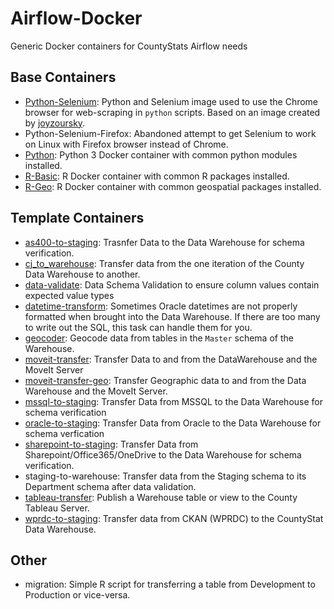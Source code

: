 # Airflow-Docker
Generic Docker containers for CountyStats Airflow needs

## Base Containers 
- [Python-Selenium](https://hub.docker.com/repository/docker/countystats/selenium): Python and Selenium image used to use the Chrome browser for web-scraping in `python` scripts. Based on an image created by [joyzoursky](https://github.com/joyzoursky/docker-python-chromedriver).
- Python-Selenium-Firefox: Abandoned attempt to get Selenium to work on Linux with Firefox browser instead of Chrome.
- [Python](https://hub.docker.com/repository/docker/countystats/r-geo): Python 3 Docker container with common python modules installed.
- [R-Basic](https://hub.docker.com/repository/docker/countystats/r-basic): R Docker container with common R packages installed.
- [R-Geo](https://hub.docker.com/repository/docker/countystats/r-geo): R Docker container with common geospatial packages installed.

## Template Containers
- [as400-to-staging](https://hub.docker.com/repository/docker/countystats/as400-to-staging/general): Trasnfer Data to the Data Warehouse for schema verification.
- [cj_to_warehouse](https://hub.docker.com/repository/docker/countystats/cj-to-warehouse/general): Transfer data from the one iteration of the County Data Warehouse to another.
- [data-validate](https://hub.docker.com/repository/docker/countystats/data-validate/general): Data Schema Validation to ensure column values contain expected value types
- [datetime-transform](https://hub.docker.com/repository/docker/countystats/datetime-transform/general): Sometimes Oracle datetimes are not properly formatted when brought into the Data Warehouse. If there are too many to write out the SQL, this task can handle them for you.
- [geocoder](https://hub.docker.com/repository/docker/countystats/warehouse-geocode/general): Geocode data from tables in the `Master` schema of the Warehouse.
- [moveit-transfer](https://hub.docker.com/repository/docker/countystats/moveit-transfer/general): Transfer Data to and from the DataWarehouse and the MoveIt Server
- [moveit-transfer-geo](https://hub.docker.com/repository/docker/countystats/moveit-geo/general): Transfer Geographic data to and from the Data Warehouse and the MoveIt Server.
- [mssql-to-staging](https://hub.docker.com/repository/docker/countystats/mssql-to-staging/general): Transfer Data from MSSQL to the Data Warehouse for schema verification
- [oracle-to-staging](https://hub.docker.com/repository/docker/countystats/oracle-to-staging/general): Transfer Data from Oracle to the Data Warehouse for schema verfication
- [sharepoint-to-staging](https://hub.docker.com/repository/docker/countystats/sharepoint-to-staging/general): Transfer Data from Sharepoint/Office365/OneDrive to the Data Warehouse for schema verification.
- staging-to-warehouse: Transfer data from the Staging schema to its Department schema after data validation.
- [tableau-transfer](https://hub.docker.com/repository/docker/countystats/tableau-transfer/general): Publish a Warehouse table or view to the County Tableau Server.
- [wprdc-to-staging](https://hub.docker.com/repository/docker/countystats/wprdc-to-staging/general): Transfer data from CKAN (WPRDC) to the CountyStat Data Warehouse.

## Other
- migration: Simple R script for transferring a table from Development to Production or vice-versa.
